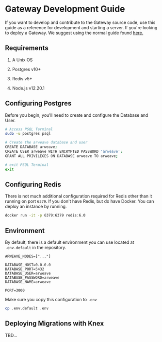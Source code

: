 # Gateway Development Guide

If you want to develop and contribute to the Gateway source code, use this guide as a reference for development and starting a server. If you're looking to deploy a Gateway. We suggest using the normal guide found [here.](./GUIDE.md)

## Requirements

1. A Unix OS

2. Postgres v10+

3. Redis v5+

4. Node.js v12.20.1

## Configuring Postgres

Before you begin, you'll need to create and configure the Database and User.

```bash
# Access PSQL Terminal
sudo -u postgres psql

# Create the arweave database and user
CREATE DATABASE arweave;
CREATE USER arweave WITH ENCRYPTED PASSWORD 'arweave';
GRANT ALL PRIVILEGES ON DATABASE arweave TO arweave;

# exit PSQL Terminal
exit
```

## Configuring Redis

There is not much additional configuration required for Redis other than it running on port `6379`.
If you don't have Redis, but do have Docker. You can deploy an instance by running.

```bash
docker run -it -p 6379:6379 redis:6.0
```

## Environment

By default, there is a default environment you can use located at `.env.default` in the repository.

```env
ARWEAVE_NODES=["..."]

DATABASE_HOST=0.0.0.0
DATABASE_PORT=5432
DATABASE_USER=arweave
DATABASE_PASSWORD=arweave
DATABASE_NAME=arweave

PORT=3000
```

Make sure you copy this configuration to `.env`

```bash
cp .env.default .env
```

## Deploying Migrations with Knex

TBD...